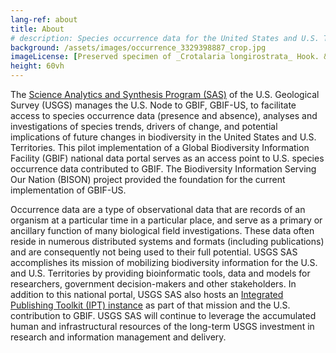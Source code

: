 ```yaml
---
lang-ref: about
title: About
# description: Species occurrence data for the United States and U.S. Territories.
background: /assets/images/occurrence_3329398887_crop.jpg
imageLicense: [Preserved specimen of _Crotalaria longirostrata_ Hook. & Arn.](/data?entity=3329398887) by Kaley Arboleda, University of Florida Herbarium
height: 60vh
---
```

The [Science Analytics and Synthesis Program (SAS)](https://www.usgs.gov/core-science-systems/science-analytics-and-synthesis) of the U.S. Geological Survey (USGS) manages the U.S. Node to GBIF, GBIF-US, to facilitate access to species occurrence data (presence and absence), analyses and investigations of species trends, drivers of change, and potential implications of future changes in biodiversity in the United States and U.S. Territories. This pilot implementation of a Global Biodiversity Information Facility (GBIF) national data portal serves as an access point to U.S. species occurrence data contributed to GBIF. The Biodiversity Information Serving Our Nation (BISON) project provided the foundation for the current implementation of GBIF-US.  

Occurrence data are a type of observational data that are records of an organism at a particular time in a particular place, and serve as a primary or ancillary function of many biological field investigations. These data often reside in numerous distributed systems and formats (including publications) and are consequently not being used to their full potential. USGS SAS accomplishes its mission of mobilizing biodiversity information for the U.S. and U.S. Territories by providing bioinformatic tools, data and models for researchers, government decision-makers and other stakeholders. In addition to this national portal, USGS SAS also hosts an [Integrated Publishing Toolkit (IPT) instance](https://bison.usgs.gov/ipt) as part of that mission and the U.S. contribution to GBIF. USGS SAS will continue to leverage the accumulated human and infrastructural resources of the long-term USGS investment in research and information management and delivery.  